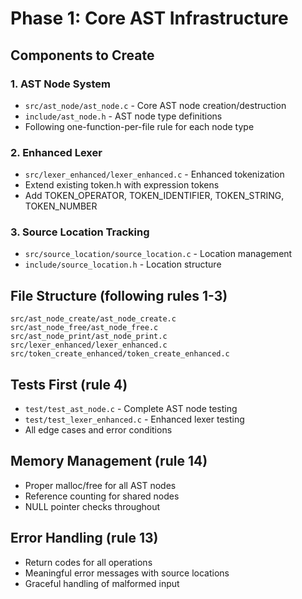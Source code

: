# Phase 1: Core AST Infrastructure

## Components to Create

### 1. AST Node System
- `src/ast_node/ast_node.c` - Core AST node creation/destruction
- `include/ast_node.h` - AST node type definitions
- Following one-function-per-file rule for each node type

### 2. Enhanced Lexer
- `src/lexer_enhanced/lexer_enhanced.c` - Enhanced tokenization
- Extend existing token.h with expression tokens
- Add TOKEN_OPERATOR, TOKEN_IDENTIFIER, TOKEN_STRING, TOKEN_NUMBER

### 3. Source Location Tracking
- `src/source_location/source_location.c` - Location management
- `include/source_location.h` - Location structure

## File Structure (following rules 1-3)
```
src/ast_node_create/ast_node_create.c
src/ast_node_free/ast_node_free.c  
src/ast_node_print/ast_node_print.c
src/lexer_enhanced/lexer_enhanced.c
src/token_create_enhanced/token_create_enhanced.c
```

## Tests First (rule 4)
- `test/test_ast_node.c` - Complete AST node testing
- `test/test_lexer_enhanced.c` - Enhanced lexer testing
- All edge cases and error conditions

## Memory Management (rule 14)
- Proper malloc/free for all AST nodes
- Reference counting for shared nodes
- NULL pointer checks throughout

## Error Handling (rule 13)
- Return codes for all operations
- Meaningful error messages with source locations
- Graceful handling of malformed input